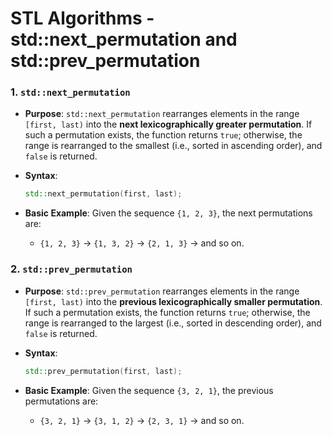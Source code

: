 # STL Algorithms - std::next_permutation and std::prev_permutation
### 1. **`std::next_permutation`**

- **Purpose**: `std::next_permutation` rearranges elements in the range `[first, last)` into the **next lexicographically greater permutation**. If such a permutation exists, the function returns `true`; otherwise, the range is rearranged to the smallest (i.e., sorted in ascending order), and `false` is returned.
- **Syntax**:
  ```cpp
  std::next_permutation(first, last);
  ```

- **Basic Example**:
  Given the sequence `{1, 2, 3}`, the next permutations are:
  - `{1, 2, 3}` → `{1, 3, 2}` → `{2, 1, 3}` → and so on.

### 2. **`std::prev_permutation`**

- **Purpose**: `std::prev_permutation` rearranges elements in the range `[first, last)` into the **previous lexicographically smaller permutation**. If such a permutation exists, the function returns `true`; otherwise, the range is rearranged to the largest (i.e., sorted in descending order), and `false` is returned.
- **Syntax**:
  ```cpp
  std::prev_permutation(first, last);
  ```

- **Basic Example**:
  Given the sequence `{3, 2, 1}`, the previous permutations are:
  - `{3, 2, 1}` → `{3, 1, 2}` → `{2, 3, 1}` → and so on.
